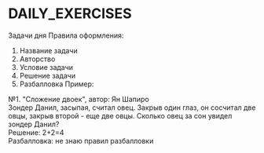 # DAILY_EXERCISES
Задачи дня 
Правила оформления: 
  1) Название задачи
  2) Авторство
  3) Условие задачи 
  4) Решение задачи 
  5) Разбалловка
Пример: 

№1. "Сложение двоек", автор: Ян Шапиро <br />
Зондер Данил, засыпая, считал овец. Закрыв один глаз, он сосчитал две овцы, закрыв второй - еще две овцы. Сколько овец за сон увидел зондер Данил? <br />
Решение: 2+2=4 <br />
Разбалловка: не знаю правил разбалловки


 
